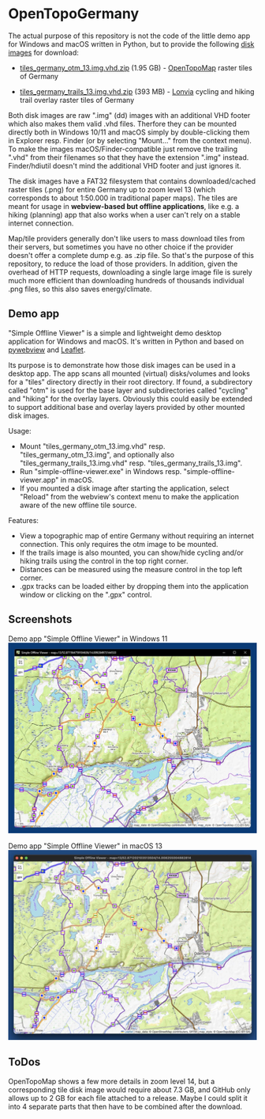 # OpenTopoGermany

The actual purpose of this repository is not the code of the little demo app for Windows and macOS written in Python, but to provide the following [disk images](https://github.com/59de44955ebd/OpenTopoGermany/releases/tag/disk_images) for download:

- [tiles_germany_otm_13.img.vhd.zip](https://github.com/59de44955ebd/OpenTopoGermany/releases/download/disk_images/tiles_germany_otm_13.img.vhd.zip) (1.95 GB) - [OpenTopoMap](https://opentopomap.org/) raster tiles of Germany 

- [tiles_germany_trails_13.img.vhd.zip](https://github.com/59de44955ebd/OpenTopoGermany/releases/download/disk_images/tiles_germany_trails_13.img.vhd.zip) (393 MB) - [Lonvia](https://github.com/waymarkedtrails) cycling and hiking trail overlay raster tiles of Germany

Both disk images are raw ".img" (dd) images with an additional VHD footer which also makes them valid .vhd files. Therfore they can be mounted directly both in Windows 10/11 and macOS simply by double-clicking them in Explorer resp. Finder (or by selecting "Mount..." from the context menu). To make the images macOS/Finder-compatible just remove the trailing ".vhd" from their filenames so that they have the extension ".img" instead. Finder/hdiutil doesn't mind the additional VHD footer and just ignores it.

The disk images have a FAT32 filesystem that contains downloaded/cached raster tiles (.png) for entire Germany up to zoom level 13 (which corresponds to about 1:50.000 in traditional paper maps). The tiles are meant for
usage in **webview-based but offline applications**, like e.g. a hiking (planning) app that also works when a user can't rely on a stable internet connection.

Map/tile providers generally don't like users to mass download tiles from their servers, but sometimes you have no other choice if the provider doesn't offer a complete dump e.g. as .zip file. So that's the purpose of this repository, to reduce the load of those providers. In addition, given the overhead of HTTP requests, downloading a single large image file is surely much more efficient than downloading hundreds of thousands individual .png files, so this also saves energy/climate.

## Demo app

"Simple Offline Viewer" is a simple and lightweight demo desktop application for Windows and macOS. It's written in Python and based on [pywebview](https://github.com/r0x0r/pywebview) and [Leaflet](https://leafletjs.com/).

Its purpose is to demonstrate how those disk images can be used in a desktop app. The app scans all mounted (virtual) disks/volumes and looks for a "tiles" directory directly in their root directory. If found, a subdirectory called "otm" is used for the base layer and subdirectories called "cycling" and "hiking" for the overlay layers. Obviously this could easily be extended to support additional base and overlay layers provided by other mounted disk images.

Usage:

- Mount "tiles_germany_otm_13.img.vhd" resp. "tiles_germany_otm_13.img", and optionally also "tiles_germany_trails_13.img.vhd" resp. "tiles_germany_trails_13.img".
- Run "simple-offline-viewer.exe" in Windows resp. "simple-offline-viewer.app" in macOS.
- If you mounted a disk image after starting the application, select "Reload" from the webview's context menu to make the application aware of the new offline tile source.

Features:

- View a topographic map of entire Germany without requiring an internet connection. This only requires the otm image to be mounted.
- If the trails image is also mounted, you can show/hide cycling and/or hiking trails using the control in the top right corner.
- Distances can be measured using the measure control in the top left corner.
- .gpx tracks can be loaded either by dropping them into the application window or clicking on the ".gpx" control.

## Screenshots

Demo app "Simple Offline Viewer" in Windows 11   
![](screenshots/viewer-windows-11.jpg)

Demo app "Simple Offline Viewer" in macOS 13   
![](screenshots/viewer-macos-13.jpg)

## ToDos

OpenTopoMap shows a few more details in zoom level 14, but a corresponding tile disk image would require about 7.3 GB, and GitHub only allows up to 2 GB for each file attached to a release. Maybe I could split it into 4 separate parts that then have to be combined after the download.

